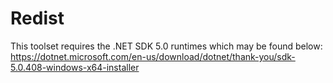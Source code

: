 
# Redist

This toolset requires the .NET SDK 5.0 runtimes which may be found below: </br>
https://dotnet.microsoft.com/en-us/download/dotnet/thank-you/sdk-5.0.408-windows-x64-installer
